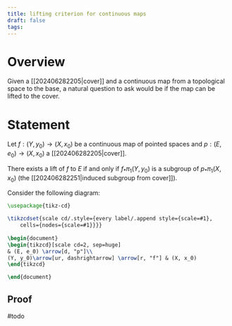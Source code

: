```yaml
---
title: lifting criterion for continuous maps
draft: false
tags:
---
```

# Overview
Given a [[202406282205|cover]] and a continuous map from a topological space to the base, a natural question to ask would be if the map can be lifted to the cover. 

# Statement
Let $f:(Y, y_0) \to (X, x_0)$ be a continuous map of pointed spaces and $p:(E, e_0) \to (X, x_0)$ a [[202406282205|cover]]. 

There exists a lift of $f$ to $E$ if and only if $f_*\pi_1(Y,y_0)$ is a subgroup of $p_*\pi_1(X, x_0)$ (the [[202406282251|induced subgroup from cover]]). 

Consider the following diagram:
```tikz
\usepackage{tikz-cd}

\tikzcdset{scale cd/.style={every label/.append style={scale=#1},
    cells={nodes={scale=#1}}}}
	
\begin{document}
\begin{tikzcd}[scale cd=2, sep=huge]
& (E, e_0) \arrow[d, "p"]\\
(Y, y_0)\arrow[ur, dashrightarrow] \arrow[r, "f"] & (X, x_0)
\end{tikzcd}

\end{document}
```

## Proof
#todo 